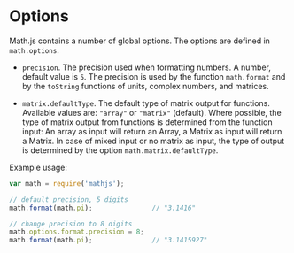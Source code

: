 # Options

Math.js contains a number of global options. The options are defined in
`math.options`.

- `precision`. The precision used when formatting numbers.
  A number, default value is `5`. The precision is used by the function
  `math.format` and by the `toString` functions of units, complex numbers,
  and matrices.

- `matrix.defaultType`. The default type of matrix output for functions. Available
  values are: `"array"` or `"matrix"` (default).
  Where possible, the type of matrix output from functions is determined from
  the function input: An array as input will return an Array, a Matrix as input
  will return a Matrix. In case of mixed input or no matrix as input, the type
  of output is determined by the option `math.matrix.defaultType`.

Example usage:

```js
var math = require('mathjs');

// default precision, 5 digits
math.format(math.pi);               // "3.1416"

// change precision to 8 digits
math.options.format.precision = 8;
math.format(math.pi);               // "3.1415927"
```
